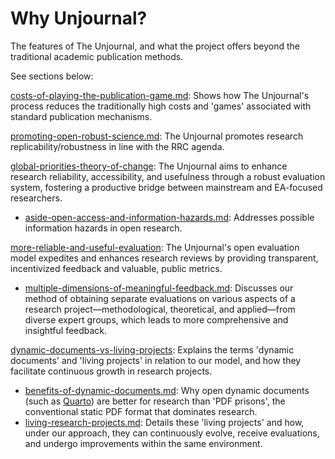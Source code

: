 # Why Unjournal?

The features of The Unjournal, and what the project offers beyond the traditional academic publication methods.

See sections below:

[costs-of-playing-the-publication-game.md](costs-of-playing-the-publication-game.md "mention"): Shows how The Unjournal's process reduces the traditionally high costs and 'games' associated with standard publication mechanisms.

[promoting-open-robust-science.md](promoting-open-robust-science.md "mention"): The Unjournal promotes research replicability/robustness in line with the RRC agenda.

[global-priorities-theory-of-change](global-priorities-theory-of-change/ "mention"): The Unjournal aims to enhance research reliability, accessibility, and usefulness through a robust evaluation system, fostering a productive bridge between mainstream and EA-focused researchers.

* [aside-open-access-and-information-hazards.md](global-priorities-theory-of-change/aside-open-access-and-information-hazards.md "mention"): Addresses possible information hazards in open research.

[more-reliable-and-useful-evaluation](more-reliable-and-useful-evaluation/ "mention"): The Unjournal's open evaluation model expedites and enhances research reviews by providing transparent, incentivized feedback and valuable, public metrics.

* [multiple-dimensions-of-meaningful-feedback.md](more-reliable-and-useful-evaluation/multiple-dimensions-of-meaningful-feedback.md "mention"): Discusses our method of obtaining separate evaluations on various aspects of a research project—methodological, theoretical, and applied—from diverse expert groups, which leads to more comprehensive and insightful feedback.

[dynamic-documents-vs-living-projects](dynamic-documents-vs-living-projects/ "mention"): Explains the terms 'dynamic documents' and 'living projects' in relation to our model, and how they facilitate continuous growth in research projects.

* [benefits-of-dynamic-documents.md](dynamic-documents-vs-living-projects/benefits-of-dynamic-documents.md "mention"): Why open dynamic documents (such as [Quarto](https://www.quarto.org)) are better for research than 'PDF prisons', the conventional static PDF format that dominates research.
* [living-research-projects.md](dynamic-documents-vs-living-projects/living-research-projects.md "mention"): Details these 'living projects' and how, under our approach, they can continuously evolve, receive evaluations, and undergo improvements within the same environment.
